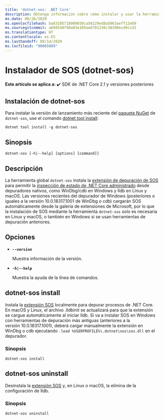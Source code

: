 ```yaml
---
title: 'dotnet-sos: .NET Core'
description: Obtenga información sobre cómo instalar y usar la herramienta de línea de comandos dotnet-sos.
ms.date: 08/26/2020
ms.openlocfilehash: ba83105718909038ca56129ed8a5063aeff12e89
ms.sourcegitcommit: a69d548f90a03e105ee6701236c38390ecd9ccd1
ms.translationtype: HT
ms.contentlocale: es-ES
ms.lasthandoff: 09/14/2020
ms.locfileid: "90065089"
---
```

# <a name="sos-installer-dotnet-sos"></a>Instalador de SOS (dotnet-sos)

**Este artículo se aplica a:** ✔️ SDK de .NET Core 2.1 y versiones posteriores

## <a name="install-dotnet-sos"></a>Instalación de dotnet-sos

Para instalar la versión de lanzamiento más reciente del [paquete NuGet](https://www.nuget.org/packages/dotnet-sos) de `dotnet-sos`, use el comando [dotnet tool install](../tools/dotnet-tool-install.md):

```dotnetcli
dotnet tool install -g dotnet-sos
```

## <a name="synopsis"></a>Sinopsis

```console
dotnet-sos [-h|--help] [options] [command]]
```

## <a name="description"></a>Descripción

La herramienta global `dotnet-sos` instala la [extensión de depuración de SOS](../../framework/tools/sos-dll-sos-debugging-extension.md) para permitir la [inspección de estado de .NET Core administrado](https://github.com/dotnet/diagnostics/blob/master/documentation/sos-debugging-extension.md) desde depuradores nativos, como WinDbg/cdb en Windows y lldb en Linux y macOS. Las versiones recientes del depurador de Windows (posteriores o iguales a la versión 10.0.18317.1001 de WinDbg o cdb) cargarán SOS automáticamente desde la galería de extensiones de Microsoft, por lo que la instalación de SOS mediante la herramienta `dotnet-sos` solo es necesaria en Linux y macOS, o también en Windows si se usan herramientas de depuración anteriores.

## <a name="options"></a>Opciones

- **`--version`**

  Muestra información de la versión.

- **`-h|--help`**

  Muestra la ayuda de la línea de comandos.

## <a name="dotnet-sos-install"></a>dotnet-sos install

Instala la [extensión SOS](../../framework/tools/sos-dll-sos-debugging-extension.md) localmente para depurar procesos de .NET Core. En macOS y Linux, el archivo .lldbinit se actualizará para que la extensión se cargue automáticamente al iniciar lldb. Si va a instalar SOS en Windows con herramientas de depuración más antiguas (anteriores a la versión 10.0.18317.1001), deberá cargar manualmente la extensión en WinDbg o cdb ejecutando `.load %USERPROFILE%\.dotnet\sos\sos.dll` en el depurador.

### <a name="synopsis"></a>Sinopsis

```console
dotnet-sos install
```

## <a name="dotnet-sos-uninstall"></a>dotnet-sos uninstall

Desinstala la [extensión SOS](../../framework/tools/sos-dll-sos-debugging-extension.md) y, en Linux o macOS, la elimina de la configuración de lldb.

### <a name="synopsis"></a>Sinopsis

```console
dotnet-sos uninstall
```
